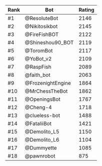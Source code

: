 Rank|Bot|Rating
---|---|---
#1|@ResoluteBot|2146
#2|@Nikitosikbot|2145
#3|@FireFishBOT|2122
#4|@Shineshou90_BOT|2119
#5|@ToromBot|2117
#6|@YoBot_v2|2109
#7|@RaspFish|2089
#8|@faith_bot|2063
#9|@FrozenightEngine|1864
#10|@MrChessTheBot|1862
#11|@OpeningsBot|1767
#12|@Cheng-4|1718
#13|@clueless-bot|1488
#14|@FataliiBot|1421
#15|@Demolito_L5|1150
#16|@Demolito_L6|1104
#17|@Dummyette|1085
#18|@pawnrobot|875
